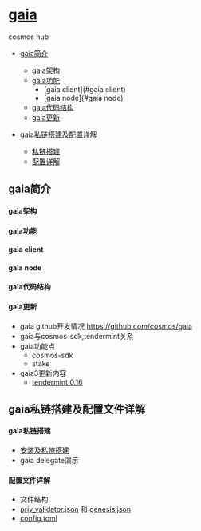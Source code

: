 # [gaia](https://github.com/cosmos/gaia)
cosmos hub

+ [gaia简介](#gaia简介)
  + [gaia架构](#gaia架构)
  + [gaia功能](#gaia功能)
    + [gaia client](#gaia client)
    + [gaia node](#gaia node)
  + [gaia代码结构](#gaia代码结构)
  + [gaia更新](#gaia更新)

+ [gaia私链搭建及配置详解](#gaia私链搭建及配置文件详解)
  + [私链搭建](#gaia私链搭建)
  + [配置详解](#配置文件详解)


## gaia简介
#### gaia架构

#### gaia功能

#### gaia client

#### gaia node

#### gaia代码结构

#### gaia更新


+ gaia github开发情况 https://github.com/cosmos/gaia
+ gaia与cosmos-sdk,tendermint关系
+ gaia功能点
  + cosmos-sdk
  + stake
+ gaia3更新内容
  + [tendermint 0.16](https://github.com/tendermint/tendermint/blob/master/CHANGELOG.md#0160-february-20th-2017)

## gaia私链搭建及配置文件详解

#### gaia私链搭建
  + [安装及私链搭建](Local-Test)
  + gaia delegate演示

#### 配置文件详解
  + 文件结构
  + [priv_validator.json](config/priv_validator.json) 和 [genesis.json](config/genesis.json)
  + [config.toml](config/config.toml)
